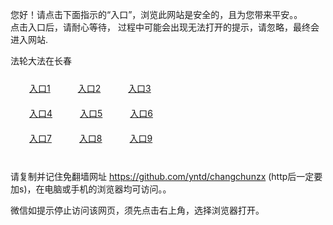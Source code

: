 您好！请点击下面指示的“入口”，浏览此网站是安全的，且为您带来平安。。 <br/>
点击入口后，请耐心等待， 过程中可能会出现无法打开的提示，请忽略，最终会进入网站. </br>

法轮大法在长春<br/>
<div style="padding:10px"><a style="margin:20px" target="_blank" href="https://d2u42ap5byjztb.cloudfront.net/2Qpsp?qxwnpaz" id="ccLink1" rel="nofollow">入口1</a> <a target="_blank" style="margin:20px" href="https://d1ydzroi1tpcf3.cloudfront.net/2Qpsp?hxbpzba" id="ccLink2" rel="nofollow">入口2</a> <a style="margin:20px" target="_blank" href="https://d29q016vvmcvpr.cloudfront.net/2Qpsp?xonxvmsd" id="ccLink3" rel="nofollow">入口3</a></div>

<div style="padding:10px" ><a style="margin:20px" target="_blank" href="https://d2u42ap5byjztb.cloudfront.net/2Qpsp?qxwnpaz" id="ccLink4" rel="nofollow">入口4</a> <a style="margin:20px" href="https://d1ydzroi1tpcf3.cloudfront.net/2Qpsp?hxbpzba" target="_blank" id="ccLink5" rel="nofollow">入口5</a> <a style="margin:20px" href="https://d29q016vvmcvpr.cloudfront.net/2Qpsp?xonxvmsd" target="_blank" id="ccLink6" rel="nofollow">入口6</a></div>

<div style="padding:10px"><a style="margin:20px" target="_blank" href="https://d2u42ap5byjztb.cloudfront.net/2Qpsp?qxwnpaz" id="ccLink7" rel="nofollow">入口7</a> <a style="margin:20px" href="https://d1ydzroi1tpcf3.cloudfront.net/2Qpsp?hxbpzba" target="_blank" id="ccLink8" rel="nofollow">入口8</a> <a style="margin:20px" target="_blank" href="https://d29q016vvmcvpr.cloudfront.net/2Qpsp?xonxvmsd" id="ccLink9" rel="nofollow">入口9</a></div>

<br/>



请复制并记住免翻墙网址 https://github.com/yntd/changchunzx (http后一定要加s)，在电脑或手机的浏览器均可访问。。<br/>

微信如提示停止访问该网页，须先点击右上角，选择浏览器打开。
